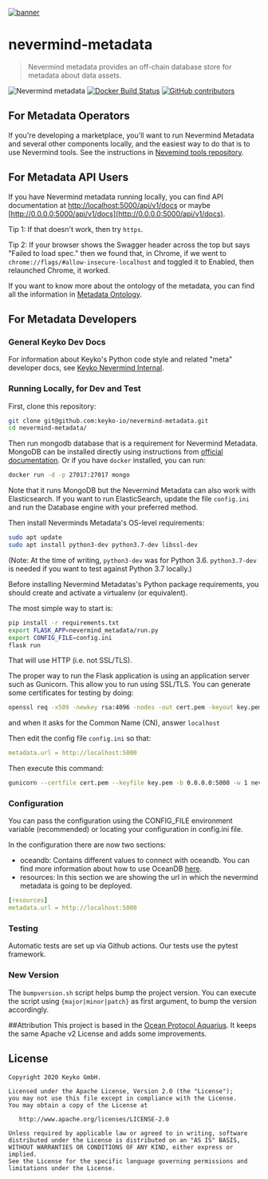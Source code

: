 [![banner](https://raw.githubusercontent.com/keyko-io/assets/master/images/logo/small/keyko_logo@2x-100.jpg)](https://keyko.io)

# nevermind-metadata

> Nevermind metadata provides an off-chain database store for metadata about data assets.

![Nevermind metadata](https://github.com/keyko-io/nevermind-metadata/workflows/Python%20package/badge.svg)
[![Docker Build Status](https://img.shields.io/docker/build/keykoio/nevermind-metadata.svg)](https://hub.docker.com/r/keykoio/nevermind-metadata/) 
[![GitHub contributors](https://img.shields.io/github/contributors/keyko-io/nevermind-metadata.svg)](https://github.com/keyko-io/nevermind-metadata/graphs/contributors)

## For Metadata Operators

If you're developing a marketplace, you'll want to run Nevermind Metadata and several other components locally, and the easiest way to do that is to use Nevermind tools. See the instructions in [Nevemind tools repository](https://github.com/keyko-io/nevermind-tools).

## For Metadata API Users

If you have Nevermind metadata running locally, you can find API documentation at
[http://localhost:5000/api/v1/docs](http://localhost:5000/api/v1/docs) or maybe
[http://0.0.0.0:5000/api/v1/docs](http://0.0.0.0:5000/api/v1/docs).

Tip 1: If that doesn't work, then try `https`.

Tip 2: If your browser shows the Swagger header across the top but says "Failed to load spec." then we found that, in Chrome, if we went to `chrome://flags/#allow-insecure-localhost` and toggled it to Enabled, then relaunched Chrome, it worked.

If you want to know more about the ontology of the metadata, you can find all the information in
[Metadata Ontology](https://github.com/keyko-io/nevermind-internal/tree/master/docs/architecture/specs/metadata).

## For Metadata Developers

### General Keyko Dev Docs

For information about Keyko's Python code style and related "meta" developer docs, see [Keyko Nevermind Internal](https://github.com/keyko-io/nevermind-internal).

### Running Locally, for Dev and Test

First, clone this repository:

```bash
git clone git@github.com:keyko-io/nevermind-metadata.git
cd nevermind-metadata/
```

Then run mongodb database that is a requirement for Nevermind Metadata. MongoDB can be installed directly using instructions from [official documentation](https://docs.mongodb.com/manual/installation/). Or if you have `docker` installed, you can run:

```bash
docker run -d -p 27017:27017 mongo
```

Note that it runs MongoDB but the Nevermind Metadata can also work with Elasticsearch. If you want to run ElasticSearch, update the file `config.ini` and run the Database engine with your preferred method.

Then install Neverminds Metadata's OS-level requirements:

```bash
sudo apt update
sudo apt install python3-dev python3.7-dev libssl-dev
```

(Note: At the time of writing, `python3-dev` was for Python 3.6. `python3.7-dev` is needed if you want to test against Python 3.7 locally.)

Before installing Nevermind Metadatas's Python package requirements, you should create and activate a virtualenv (or equivalent).

The most simple way to start is:

```bash
pip install -r requirements.txt
export FLASK_APP=nevermind_metadata/run.py
export CONFIG_FILE=config.ini
flask run
```

That will use HTTP (i.e. not SSL/TLS).

The proper way to run the Flask application is using an application server such as Gunicorn. This allow you to run using SSL/TLS.
You can generate some certificates for testing by doing:

```bash
openssl req -x509 -newkey rsa:4096 -nodes -out cert.pem -keyout key.pem -days 365
```

and when it asks for the Common Name (CN), answer `localhost`

Then edit the config file `config.ini` so that:

```yaml
metadata.url = http://localhost:5000
```

Then execute this command:

```bash
gunicorn --certfile cert.pem --keyfile key.pem -b 0.0.0.0:5000 -w 1 nevermind_metadata.run:app
```

### Configuration

You can pass the configuration using the CONFIG_FILE environment variable (recommended) or locating your configuration in config.ini file.

In the configuration there are now two sections:

- oceandb: Contains different values to connect with oceandb. You can find more information about how to use OceanDB [here](https://github.com/oceanprotocol/oceandb-driver-interface).
- resources: In this section we are showing the url in which the nevermind metadata is going to be deployed.

```yaml
[resources]
metadata.url = http://localhost:5000
```

### Testing

Automatic tests are set up via Github actions.
Our tests use the pytest framework.

### New Version

The `bumpversion.sh` script helps bump the project version. You can execute the script using `{major|minor|patch}` as first argument, to bump the version accordingly.

##Attribution
This project is based in the [Ocean Protocol Aquarius](https://github.com/oceanprotocol/aquarius). It keeps the same Apache v2 License and adds some improvements.

## License
```
Copyright 2020 Keyko GmbH.

Licensed under the Apache License, Version 2.0 (the "License");
you may not use this file except in compliance with the License.
You may obtain a copy of the License at

   http://www.apache.org/licenses/LICENSE-2.0

Unless required by applicable law or agreed to in writing, software
distributed under the License is distributed on an "AS IS" BASIS,
WITHOUT WARRANTIES OR CONDITIONS OF ANY KIND, either express or implied.
See the License for the specific language governing permissions and
limitations under the License.
```
